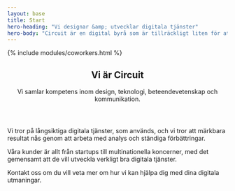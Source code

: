 ```yaml
---
layout: base
title: Start
hero-heading: "Vi designar &amp; utvecklar digitala tjänster"
hero-body: "Circuit är en digital byrå som är tillräckligt liten för att vara personlig och engagerad men tillräckligt stor för att kunna leverera enastående projekt och förvaltning."
---
```


{% include modules/coworkers.html %}

<div class="section">
    <div class="section section-type-text">
        <article class="module-article">
            <header>
                <h2>Vi är Circuit</h2>
                <span class="line"></span>
                <p>Vi samlar kompetens inom design, teknologi, beteendevetenskap och kommunikation.</p>
            </header>
            <main>
                <p>Vi tror på långsiktiga digitala tjänster, som används, och vi tror att märkbara resultat nås genom att arbeta med analys och ständiga förbättringar.</p>
                <p>Våra kunder är allt från startups till multinationella koncerner, med det gemensamt att de vill utveckla verkligt bra digitala tjänster.</p>
                <p>Kontakt oss om du vill veta mer om hur vi kan hjälpa dig med dina digitala utmaningar.</p>
            </main>
        </article>
    </div>
</div>
